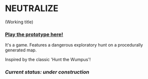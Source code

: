 # NEUTRALIZE
(Working title)

### [Play the prototype here!](http://marycourtland.github.io/NeutralizeGame/prototype.html)

It's a game. Features a dangerous exploratory hunt on a procedurally generated map.

Inspired by the classic 'Hunt the Wumpus'!

### _Current status: under construction_
